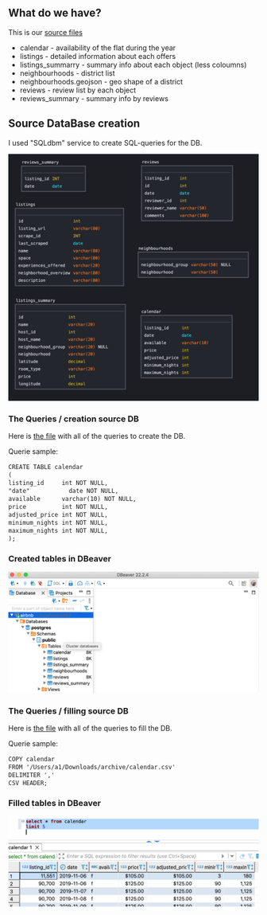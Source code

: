 ## What do we have?

This is our [source files](https://www.kaggle.com/datasets/labdmitriy/airbnb?resource=download)

* calendar - availability of the flat during the year
* listings - detailed information about each offers
* listings_summarry - summary info about each object (less coloumns)
* neighbourhoods - district list
* neighbourhoods.geojson - geo shape of a district 
* reviews - review list by each object
* reviews_summary - summary info by reviews 

## Source DataBase creation

I used "SQLdbm" service to create SQL-queries for the DB.

<p align="center"><img  src="https://github.com/victorjulyin/DE-101/blob/main/Module3/Practice/Archive/source_creation/sqldbm1.png"></p>


### The Queries / creation source DB

Here is [the file](https://github.com/victorjulyin/DE-101/blob/main/Module3/Practice/Archive/source_creation/sql_create_db.txt) with all of the queries to create the DB.

Querie sample:

    CREATE TABLE calendar
    (
    listing_id     int NOT NULL,
    "date"           date NOT NULL,
    available      varchar(10) NOT NULL,
    price          int NOT NULL,
    adjusted_price int NOT NULL,
    minimum_nights int NOT NULL,
    maximum_nights int NOT NULL,
    );


### Created tables in DBeaver

<p align="center"><img  src="https://github.com/victorjulyin/DE-101/blob/main/Module3/Practice/Archive/source_creation/dbeaver1.png"></p>





### The Queries / filling source DB

Here is [the file](https://github.com/victorjulyin/DE-101/blob/main/Module3/Practice/Archive/source_creation/sql_fill_db.txt) with all of the queries to fill the DB.

Querie sample:

    COPY calendar 
    FROM '/Users/a1/Downloads/archive/calendar.csv' 
    DELIMITER ',' 
    CSV HEADER;




### Filled tables in DBeaver
<p align="center"><img  src="https://github.com/victorjulyin/DE-101/blob/main/Module3/Practice/Archive/source_creation/dbeaver2.png"></p>



